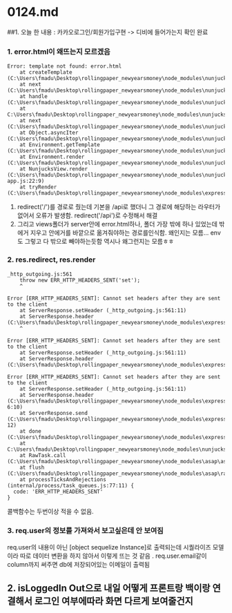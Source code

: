 # 0124.md

##1. 오늘 한 내용 : 카카오로그인/회원가입구현 -> 디비에 들어가는지 확인 완료

### 1. error.html이 왜뜨는지 모르겠음

```
Error: template not found: error.html
    at createTemplate (C:\Users\fmadu\Desktop\rollingpaper_newyearsmoney\node_modules\nunjucks\src\environment.js:290:15)
    at next (C:\Users\fmadu\Desktop\rollingpaper_newyearsmoney\node_modules\nunjucks\src\lib.js:330:7)
    at handle (C:\Users\fmadu\Desktop\rollingpaper_newyearsmoney\node_modules\nunjucks\src\environment.js:329:11)
    at C:\Users\fmadu\Desktop\rollingpaper_newyearsmoney\node_modules\nunjucks\src\environment.js:339:9
    at next (C:\Users\fmadu\Desktop\rollingpaper_newyearsmoney\node_modules\nunjucks\src\lib.js:328:7)
    at Object.asyncIter (C:\Users\fmadu\Desktop\rollingpaper_newyearsmoney\node_modules\nunjucks\src\lib.js:334:3)
    at Environment.getTemplate (C:\Users\fmadu\Desktop\rollingpaper_newyearsmoney\node_modules\nunjucks\src\environment.js:321:9)
    at Environment.render (C:\Users\fmadu\Desktop\rollingpaper_newyearsmoney\node_modules\nunjucks\src\environment.js:360:10)
    at NunjucksView.render (C:\Users\fmadu\Desktop\rollingpaper_newyearsmoney\node_modules\nunjucks\src\express-app.js:22:9)
    at tryRender (C:\Users\fmadu\Desktop\rollingpaper_newyearsmoney\node_modules\express\lib\application.js:640:10)
```

1. redirect('/')를 경로로 줬는데 기본을 /api로 했더니 그 경로에 해당하는 라우터가 없어서 오류가 발생함. redirect('/api')로 수정해서 해결
2. 그리고 views폴더가 server안에 error.html하나, 폴더 가장 밖에 하나 있었는데 밖에거 지우고 안에거를 바깥으로 옮겨줘야하는 경로를인식함. 왜인지는 모름...
    env도 그렇고 다 밖으로 빼야하는듯함 역시나 왜그런지는 모름ㅎㅎ

### 2. res.redirect, res.render 
```
_http_outgoing.js:561
    throw new ERR_HTTP_HEADERS_SENT('set');
    ^

Error [ERR_HTTP_HEADERS_SENT]: Cannot set headers after they are sent to the client
    at ServerResponse.setHeader (_http_outgoing.js:561:11)
    at ServerResponse.header (C:\Users\fmadu\Desktop\rollingpaper_newyearsmoney\node_modules\express\lib\response.js:77
    ^

Error [ERR_HTTP_HEADERS_SENT]: Cannot set headers after they are sent to the client
    at ServerResponse.setHeader (_http_outgoing.js:561:11)
    at ServerResponse.header (C:\Users\fmadu\Desktop\rollingpaper_newyearsmoney\node_modules\express\lib\response.js:77

Error [ERR_HTTP_HEADERS_SENT]: Cannot set headers after they are sent to the client
    at ServerResponse.setHeader (_http_outgoing.js:561:11)
    at ServerResponse.header (C:\Users\fmadu\Desktop\rollingpaper_newyearsmoney\node_modules\express\lib\response.js:77
6:10)
    at ServerResponse.send (C:\Users\fmadu\Desktop\rollingpaper_newyearsmoney\node_modules\express\lib\response.js:170:
12)
    at done (C:\Users\fmadu\Desktop\rollingpaper_newyearsmoney\node_modules\express\lib\response.js:1013:10)
    at C:\Users\fmadu\Desktop\rollingpaper_newyearsmoney\node_modules\nunjucks\src\environment.js:41:5
    at RawTask.call (C:\Users\fmadu\Desktop\rollingpaper_newyearsmoney\node_modules\asap\asap.js:40:19)
    at flush (C:\Users\fmadu\Desktop\rollingpaper_newyearsmoney\node_modules\asap\raw.js:50:29)
    at processTicksAndRejections (internal/process/task_queues.js:77:11) {
  code: 'ERR_HTTP_HEADERS_SENT'
}
```
콜백함수는 두번이상 적을 수 없음.

### 3. req.user의 정보를 가져와서 보고싶은데 안 보여짐

req.user의 내용이 아닌 [object sequelize Instance]로 출력되는데 시퀄라이즈 모델이라 따로 데이터 변환을 하지 않아서 이렇게 뜨는 것 같음 .
req.user.email같이 column까지 써주면 db에 저장되어있는 이메일이 출력됨

## 2. isLoggedIn Out으로 내일 어떻게 프론트랑 백이랑 연결해서 로그인 여부에따라 화면 다르게 보여줄건지

